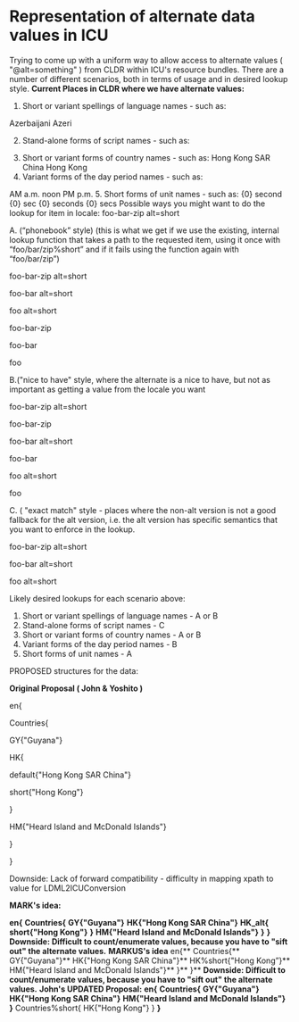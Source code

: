 # Representation of alternate data values in ICU

Trying to come up with a uniform way to allow access to alternate values (
"@alt=something" ) from CLDR within ICU's resource bundles. There are a number
of different scenarios, both in terms of usage and in desired lookup style.
**Current Places in CLDR where we have alternate values:**

1.  Short or variant spellings of language names - such as:

<language type="az">Azerbaijani</language>
<language type="az" alt="short">Azeri</language>

2. Stand-alone forms of script names - such as:
<script type="Hans">Simplified</script>
<script type="Hans" alt="stand-alone">Simplified Han</script>
3. Short or variant forms of country names - such as:
<territory type="HK">Hong Kong SAR China</territory>
<territory type="HK" alt="short">Hong Kong</territory>
4. Variant forms of the day period names - such as:
<dayPeriodWidth type="wide">
<dayPeriod type="am">AM</dayPeriod>
<dayPeriod type="am" alt="variant">a.m.</dayPeriod>
<dayPeriod type="noon">noon</dayPeriod>
<dayPeriod type="pm">PM</dayPeriod>
<dayPeriod type="pm" alt="variant">p.m.</dayPeriod>
</dayPeriodWidth>
5. Short forms of unit names - such as:
<unit type="second">
<unitPattern count="one">{0} second</unitPattern>
<unitPattern count="one" alt="short">{0} sec</unitPattern>
<unitPattern count="other">{0} seconds</unitPattern>
<unitPattern count="other" alt="short">{0} secs</unitPattern>
</unit>
Possible ways you might want to do the lookup for item in locale: foo-bar-zip
alt=short

A. (“phonebook” style) (this is what we get if we use the existing, internal
lookup function that takes a path to the requested item, using it once with
“foo/bar/zip%short” and if it fails using the function again with “foo/bar/zip”)

foo-bar-zip alt=short

foo-bar alt=short

foo alt=short

foo-bar-zip

foo-bar

foo

B.("nice to have" style, where the alternate is a nice to have, but not as
important as getting a value from the locale you want

foo-bar-zip alt=short

foo-bar-zip

foo-bar alt=short

foo-bar

foo alt=short

foo

C. ( "exact match" style - places where the non-alt version is not a good
fallback for the alt version, i.e. the alt version has specific semantics that
you want to enforce in the lookup.

foo-bar-zip alt=short

foo-bar alt=short

foo alt=short

Likely desired lookups for each scenario above:

1.  Short or variant spellings of language names - A or B
2.  Stand-alone forms of script names - C
3.  Short or variant forms of country names - A or B
4.  Variant forms of the day period names - B
5.  Short forms of unit names - A

PROPOSED structures for the data:

**Original Proposal ( John & Yoshito )**

en{

Countries{

GY{"Guyana"}

HK{

default{"Hong Kong SAR China"}

short{"Hong Kong"}

}

HM{"Heard Island and McDonald Islands"}

}

}

Downside: Lack of forward compatibility - difficulty in mapping xpath to value
for LDML2ICUConversion

**MARK's idea:**

**en{**
**Countries{**
**GY{"Guyana"}**
**HK{"Hong Kong SAR China"}**
**HK_alt{**
**short{"Hong Kong"}**
**}**
**HM{"Heard Island and McDonald Islands"}**
**}**
**}**
**Downside: Difficult to count/enumerate values, because you have to "sift out" the alternate values.**
**MARKUS's idea**
en{**
Countries{**
GY{"Guyana"}**
HK{"Hong Kong SAR China"}**
HK%short{"Hong Kong”}**
HM{"Heard Island and McDonald Islands"}**
}**
}**
**Downside: Difficult to count/enumerate values, because you have to "sift out" the alternate values.**
**John's UPDATED Proposal:**
**en{**
**Countries{**
**GY{"Guyana"}**
**HK{"Hong Kong SAR China"}**
**HM{"Heard Island and McDonald Islands"}**
**}**
Countries%short{
HK{"Hong Kong"}
}
**}**

